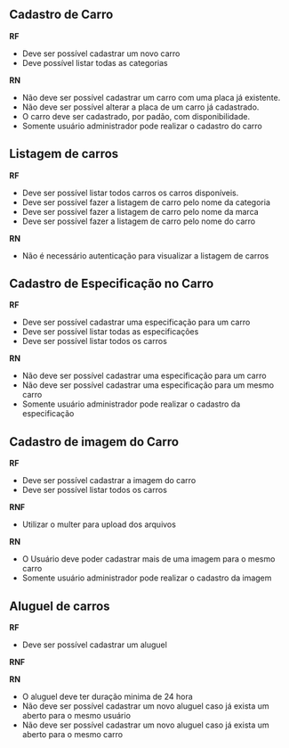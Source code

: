 ## Cadastro de Carro

**RF**

- Deve ser possível cadastrar um novo carro
- Deve possível listar todas as categorias

**RN**

- Não deve ser possível cadastrar um carro com uma placa já existente.
- Não deve ser possível alterar a placa de um carro já cadastrado.
- O carro deve ser cadastrado, por padão, com disponibilidade.
- Somente usuário administrador pode realizar o cadastro do carro

## Listagem de carros

**RF**

- Deve ser possível listar todos carros os carros disponíveis.
- Deve ser possível fazer a listagem de carro pelo nome da categoria
- Deve ser possível fazer a listagem de carro pelo nome da marca
- Deve ser possível fazer a listagem de carro pelo nome do carro

**RN**

- Não é necessário autenticação para visualizar a listagem de carros

## Cadastro de Especificação no Carro

**RF**

- Deve ser possível cadastrar uma especificação para um carro
- Deve ser possível listar todas as especificações
- Deve ser possível listar todos os carros

**RN**

- Não deve ser possível cadastrar uma especificação para um carro
- Não deve ser possível cadastrar uma especificação para um mesmo carro
- Somente usuário administrador pode realizar o cadastro da especificação

## Cadastro de imagem do Carro

**RF**

- Deve ser possível cadastrar a imagem do carro
- Deve ser possível listar todos os carros

**RNF**

- Utilizar o multer para upload dos arquivos

**RN**

- O Usuário deve poder cadastrar mais de uma imagem para o mesmo carro
- Somente usuário administrador pode realizar o cadastro da imagem

## Aluguel de carros

**RF**

- Deve ser possível cadastrar um aluguel

**RNF**

**RN**

- O aluguel deve ter duração minima de 24 hora
- Não deve ser possível cadastrar um novo aluguel caso já exista um aberto para o mesmo usuário
- Não deve ser possível cadastrar um novo aluguel caso já exista um aberto para o mesmo carro
